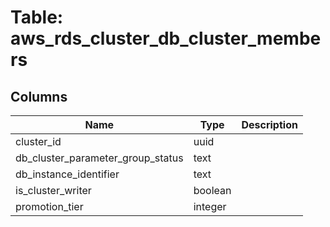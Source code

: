 
# Table: aws_rds_cluster_db_cluster_members

## Columns
| Name        | Type           | Description  |
| ------------- | ------------- | -----  |
|cluster_id|uuid||
|db_cluster_parameter_group_status|text||
|db_instance_identifier|text||
|is_cluster_writer|boolean||
|promotion_tier|integer||
